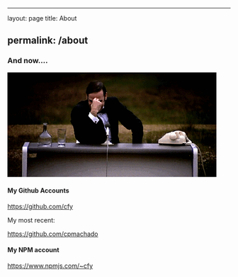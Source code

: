 * * *

layout: page
title: About

## permalink: /about

### And now....

![ for Something completely different][different]

#### My Github Accounts

<https://github.com/cfy>

My most recent:

<https://github.com/cpmachado>

#### My NPM account

<https://www.npmjs.com/~cfy>

[different]: images/completely-different.gif
